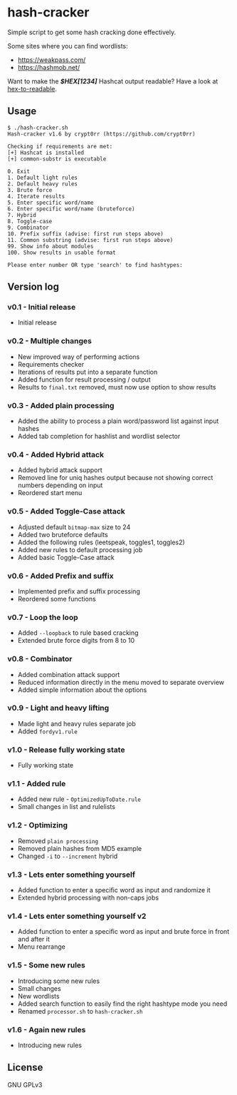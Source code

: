 # hash-cracker

Simple script to get some hash cracking done effectively.

Some sites where you can find wordlists:

* <https://weakpass.com/>
* <https://hashmob.net/>

Want to make the ***$HEX[1234]*** Hashcat output readable? Have a look at [hex-to-readable](https://github.com/crypt0rr/hex-to-readable).

## Usage

```plain
$ ./hash-cracker.sh
Hash-cracker v1.6 by crypt0rr (https://github.com/crypt0rr)

Checking if requirements are met:
[+] Hashcat is installed
[+] common-substr is executable

0. Exit
1. Default light rules
2. Default heavy rules
3. Brute force
4. Iterate results
5. Enter specific word/name
6. Enter specific word/name (bruteforce)
7. Hybrid
8. Toggle-case
9. Combinator
10. Prefix suffix (advise: first run steps above)
11. Common substring (advise: first run steps above)
99. Show info about modules
100. Show results in usable format

Please enter number OR type 'search' to find hashtypes:
```

## Version log

### v0.1 - Initial release

* Initial release

### v0.2 - Multiple changes

* New improved way of performing actions
* Requirements checker
* Iterations of results put into a separate function
* Added function for result processing / output
* Results to `final.txt` removed, must now use option to show results

### v0.3 - Added plain processing

* Added the ability to process a plain word/password list against input hashes
* Added tab completion for hashlist and wordlist selector

### v0.4 - Added Hybrid attack

* Added hybrid attack support
* Removed line for uniq hashes output because not showing correct numbers depending on input
* Reordered start menu

### v0.5 - Added Toggle-Case attack

* Adjusted default `bitmap-max` size to 24
* Added two bruteforce defaults
* Added the following rules (leetspeak, toggles1, toggles2)
* Added new rules to default processing job
* Added basic Toggle-Case attack

### v0.6 - Added Prefix and suffix

* Implemented prefix and suffix processing
* Reordered some functions

### v0.7 - Loop the loop

* Added `--loopback` to rule based cracking
* Extended brute force digits from 8 to 10

### v0.8 - Combinator

* Added combination attack support
* Reduced information directly in the menu moved to separate overview
* Added simple information about the options

### v0.9 - Light and heavy lifting

* Made light and heavy rules separate job
* Added `fordyv1.rule`

### v1.0 - Release fully working state

* Fully working state

### v1.1 - Added rule

* Added new rule - `OptimizedUpToDate.rule`
* Small changes in list and rulelists

### v1.2 - Optimizing

* Removed `plain processing`
* Removed plain hashes from MD5 example
* Changed `-i` to `--increment` hybrid

### v1.3 - Lets enter something yourself

* Added function to enter a specific word as input and randomize it
* Extended hybrid processing with non-caps jobs

### v1.4 - Lets enter something yourself v2

* Added function to enter a specific word as input and brute force in front and after it
* Menu rearrange

### v1.5 - Some new rules

* Introducing some new rules
* Small changes
* New wordlists
* Added search function to easily find the right hashtype mode you need
* Renamed `processor.sh` to `hash-cracker.sh`

### v1.6 - Again new rules

* Introducing new rules

## License

GNU GPLv3
